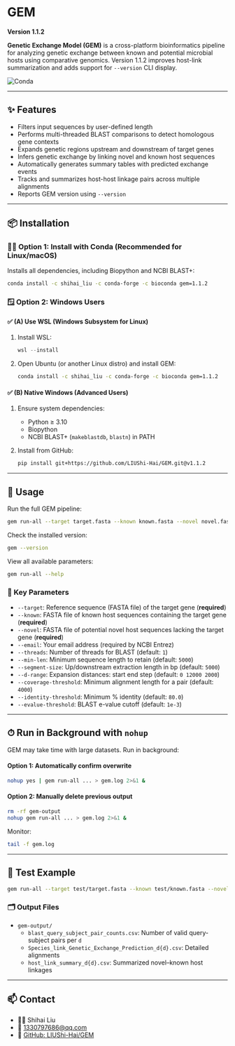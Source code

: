 # GEM

**Version 1.1.2**

**Genetic Exchange Model (GEM)** is a cross-platform bioinformatics pipeline for analyzing genetic exchange between known and potential microbial hosts using comparative genomics. Version 1.1.2 improves host-link summarization and adds support for `--version` CLI display.

![Conda](https://img.shields.io/conda/vn/shihai_liu/gem?label=Install%20with%20conda)

---

## ✨ Features

* Filters input sequences by user-defined length
* Performs multi-threaded BLAST comparisons to detect homologous gene contexts
* Expands genetic regions upstream and downstream of target genes
* Infers genetic exchange by linking novel and known host sequences
* Automatically generates summary tables with predicted exchange events
* Tracks and summarizes host-host linkage pairs across multiple alignments
* Reports GEM version using `--version`

---

## 📦 Installation

### 🐧🍎 Option 1: Install with Conda (Recommended for Linux/macOS)

Installs all dependencies, including Biopython and NCBI BLAST+:

```bash
conda install -c shihai_liu -c conda-forge -c bioconda gem=1.1.2
```

### 🪟 Option 2: Windows Users

#### ✅ (A) Use WSL (Windows Subsystem for Linux)

1. Install WSL:

   ```powershell
   wsl --install
   ```
2. Open Ubuntu (or another Linux distro) and install GEM:

   ```bash
   conda install -c shihai_liu -c conda-forge -c bioconda gem=1.1.2
   ```

#### ✅ (B) Native Windows (Advanced Users)

1. Ensure system dependencies:

   * Python ≥ 3.10
   * Biopython
   * NCBI BLAST+ (`makeblastdb`, `blastn`) in PATH

2. Install from GitHub:

   ```bash
   pip install git+https://github.com/LIUShi-Hai/GEM.git@v1.1.2
   ```

---

## 🚀 Usage

Run the full GEM pipeline:

```bash
gem run-all --target target.fasta --known known.fasta --novel novel.fasta --email you@example.com --threads 4
```

Check the installed version:

```bash
gem --version
```

View all available parameters:

```bash
gem run-all --help
```

### 🔧 Key Parameters

* `--target`: Reference sequence (FASTA file) of the target gene (**required**)
* `--known`: FASTA file of known host sequences containing the target gene (**required**)
* `--novel`: FASTA file of potential novel host sequences lacking the target gene (**required**)
* `--email`: Your email address (required by NCBI Entrez)
* `--threads`: Number of threads for BLAST (default: `1`)
* `--min-len`: Minimum sequence length to retain (default: `5000`)
* `--segment-size`: Up/downstream extraction length in bp (default: `5000`)
* `--d-range`: Expansion distances: start end step (default: `0 12000 2000`)
* `--coverage-threshold`: Minimum alignment length for a pair (default: `4000`)
* `--identity-threshold`: Minimum % identity (default: `80.0`)
* `--evalue-threshold`: BLAST e-value cutoff (default: `1e-3`)

---

## ⏱ Run in Background with `nohup`

GEM may take time with large datasets. Run in background:

#### Option 1: Automatically confirm overwrite

```bash
nohup yes | gem run-all ... > gem.log 2>&1 &
```

#### Option 2: Manually delete previous output

```bash
rm -rf gem-output
nohup gem run-all ... > gem.log 2>&1 &
```

Monitor:

```bash
tail -f gem.log
```

---

## 🧪 Test Example

```bash
gem run-all --target test/target.fasta --known test/known.fasta --novel test/novel.fasta --email you@example.com --threads 2
```

### 🗂 Output Files

* `gem-output/`
  * `blast_query_subject_pair_counts.csv`: Number of valid query-subject pairs per `d`
  * `Species_link_Genetic_Exchange_Prediction_d{d}.csv`: Detailed alignments
  * `host_link_summary_d{d}.csv`: Summarized novel–known host linkages

---

## 📫 Contact

* 🧑‍🔬 Shihai Liu  
* 📧 [1330797686@qq.com](mailto:1330797686@qq.com)  
* 🔗 [GitHub: LIUShi-Hai/GEM](https://github.com/LIUShi-Hai/GEM)
